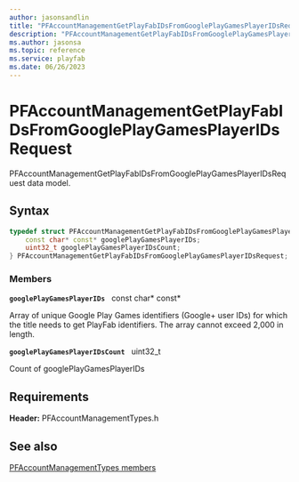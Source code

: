 ```yaml
---
author: jasonsandlin
title: "PFAccountManagementGetPlayFabIDsFromGooglePlayGamesPlayerIDsRequest"
description: "PFAccountManagementGetPlayFabIDsFromGooglePlayGamesPlayerIDsRequest data model."
ms.author: jasonsa
ms.topic: reference
ms.service: playfab
ms.date: 06/26/2023
---
```


# PFAccountManagementGetPlayFabIDsFromGooglePlayGamesPlayerIDsRequest  

PFAccountManagementGetPlayFabIDsFromGooglePlayGamesPlayerIDsRequest data model.  

## Syntax  
  
```cpp
typedef struct PFAccountManagementGetPlayFabIDsFromGooglePlayGamesPlayerIDsRequest {  
    const char* const* googlePlayGamesPlayerIDs;  
    uint32_t googlePlayGamesPlayerIDsCount;  
} PFAccountManagementGetPlayFabIDsFromGooglePlayGamesPlayerIDsRequest;  
```
  
### Members  
  
**`googlePlayGamesPlayerIDs`** &nbsp; const char* const*  
  
Array of unique Google Play Games identifiers (Google+ user IDs) for which the title needs to get PlayFab identifiers. The array cannot exceed 2,000 in length.
  
**`googlePlayGamesPlayerIDsCount`** &nbsp; uint32_t  
  
Count of googlePlayGamesPlayerIDs
  
  
## Requirements  
  
**Header:** PFAccountManagementTypes.h
  
## See also  
[PFAccountManagementTypes members](../pfaccountmanagementtypes_members.md)  

  
  
